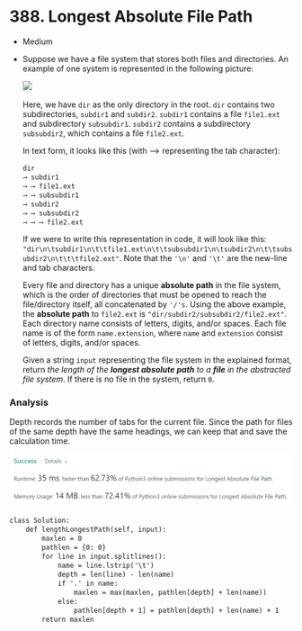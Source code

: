 # 388. Longest Absolute File Path

* Medium
*   Suppose we have a file system that stores both files and directories. An example of one system is represented in the following picture:

    ![](https://assets.leetcode.com/uploads/2020/08/28/mdir.jpg)

    Here, we have `dir` as the only directory in the root. `dir` contains two subdirectories, `subdir1` and `subdir2`. `subdir1` contains a file `file1.ext` and subdirectory `subsubdir1`. `subdir2` contains a subdirectory `subsubdir2`, which contains a file `file2.ext`.

    In text form, it looks like this (with ⟶ representing the tab character):

    ```
    dir
    ⟶ subdir1
    ⟶ ⟶ file1.ext
    ⟶ ⟶ subsubdir1
    ⟶ subdir2
    ⟶ ⟶ subsubdir2
    ⟶ ⟶ ⟶ file2.ext
    ```

    If we were to write this representation in code, it will look like this: `"dir\n\tsubdir1\n\t\tfile1.ext\n\t\tsubsubdir1\n\tsubdir2\n\t\tsubsubdir2\n\t\t\tfile2.ext"`. Note that the `'\n'` and `'\t'` are the new-line and tab characters.

    Every file and directory has a unique **absolute path** in the file system, which is the order of directories that must be opened to reach the file/directory itself, all concatenated by `'/'s`. Using the above example, the **absolute path** to `file2.ext` is `"dir/subdir2/subsubdir2/file2.ext"`. Each directory name consists of letters, digits, and/or spaces. Each file name is of the form `name.extension`, where `name` and `extension` consist of letters, digits, and/or spaces.

    Given a string `input` representing the file system in the explained format, return _the length of the **longest absolute path** to a **file** in the abstracted file system_. If there is no file in the system, return `0`.



### Analysis&#x20;

Depth records the number of tabs for the current file. Since the path for files of the same depth have the same headings, we can keep that and save the calculation time.&#x20;

![](<../.gitbook/assets/image (3).png>)

```
class Solution:
    def lengthLongestPath(self, input):
        maxlen = 0
        pathlen = {0: 0}
        for line in input.splitlines():
            name = line.lstrip('\t')
            depth = len(line) - len(name)
            if '.' in name:
                maxlen = max(maxlen, pathlen[depth] + len(name))
            else:
                pathlen[depth + 1] = pathlen[depth] + len(name) + 1
        return maxlen
```
